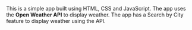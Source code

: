 This is a simple app built using HTML, CSS and JavaScript.
The app uses the **Open Weather API** to display weather. The app has a Search by City feature to display weather using the API.
